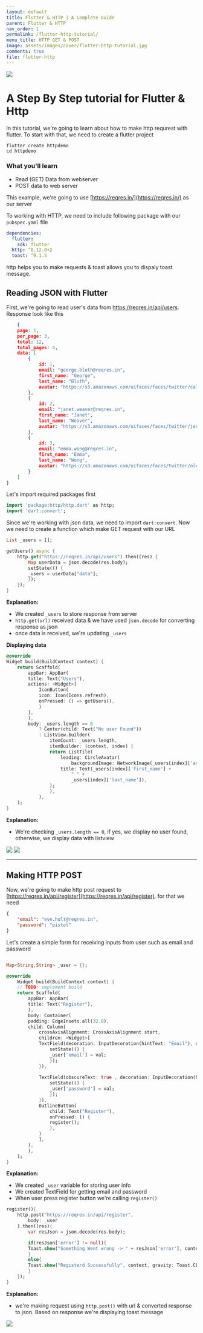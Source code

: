 ```yaml
---
layout: default
title: Flutter & HTTP | A Complete Guide
parent: Flutter & HTTP
nav_order: 1
permalink: /flutter-http-tutorial/
menu_title: HTTP GET & POST
image: assets/images/cover/flutter-http-tutorial.jpg
comments: true
file: flutter-http
---
```


<img src="assets/images/cover/flutter-http-tutorial.jpg">

# A Step By Step tutorial for Flutter & Http

In this tutorial, we're going to learn about how to make http requrest with flutter. To start with that, we need to create a flutter project

    flutter create httpdemo
    cd httpdemo


### What you'll learn

- Read (GET) Data from webserver
- POST data to web server

This example, we're going to use [https://reqres.in/](https://reqres.in/) as our server

To working with HTTP, we need to include following package with our `pubspec.yaml` file

```yaml
dependencies:
  flutter:
    sdk: flutter
  http: ^0.12.0+2
  toast: ^0.1.5
```

http helps you to make requests & toast allows you to dispaly toast message.

## Reading JSON with Flutter

First, we're going to read user's data from https://reqres.in/api/users. Response look like this

```json
    {
    page: 1,
    per_page: 3,
    total: 12,
    total_pages: 4,
    data: [
        {
            id: 1,
            email: "george.bluth@reqres.in",
            first_name: "George",
            last_name: "Bluth",
            avatar: "https://s3.amazonaws.com/uifaces/faces/twitter/calebogden/128.jpg"
        },
        {
            id: 2,
            email: "janet.weaver@reqres.in",
            first_name: "Janet",
            last_name: "Weaver",
            avatar: "https://s3.amazonaws.com/uifaces/faces/twitter/josephstein/128.jpg"
        },
        {
            id: 3,
            email: "emma.wong@reqres.in",
            first_name: "Emma",
            last_name: "Wong",
            avatar: "https://s3.amazonaws.com/uifaces/faces/twitter/olegpogodaev/128.jpg"
        }
    ]
}

```

Let's import required packages first

```dart
import 'package:http/http.dart' as http;
import 'dart:convert';
```

Since we're working with json data, we need to import `dart:convert`. Now we need to create a function which make GET request with our URL

```dart
List _users = [];

getUsers() async {
    http.get("https://reqres.in/api/users").then((res) {
        Map userData = json.decode(res.body);
        setState(() {
        _users = userData["data"];
        });
    });
}
```
**Explanation:**

- We created `_users` to store response from server
- `http.get(url)` received data & we have used `json.decode` for converting response as json
- once data is received, we're updating `_users`

**Displaying data**

```dart
@override
Widget build(BuildContext context) {
    return Scaffold(
        appBar: AppBar(
        title: Text("Users"),
        actions: <Widget>[
            IconButton(
            icon: Icon(Icons.refresh),
            onPressed: () => getUsers(),
            )
        ],
        ),
        body: _users.length == 0
            ? Center(child: Text("No user Found"))
            : ListView.builder(
                itemCount: _users.length,
                itemBuilder: (context, index) {
                return ListTile(
                    leading: CircleAvatar(
                        backgroundImage: NetworkImage(_users[index]['avatar'])),
                    title: Text(_users[index]['first_name'] +
                        " " +
                        _users[index]['last_name']),
                );
                },
            ),
    );
}
```

**Explanation:**

- We're checking `_users.length == 0`, if yes, we display no user found, otherwise, we display data with listview

<img src="/assets/images/screenshots/http/flutter-http-get1.png"> <img src="/assets/images/screenshots/http/flutter-http-get2.png">

---

## Making HTTP POST

Now, we're going to make http post request to [https://reqres.in/api/register](https://reqres.in/api/register). for that we need 

```json
{
    "email": "eve.holt@reqres.in",
    "password": "pistol"
}
```

Let's create a simple form for receiving inputs from user such as email and password

```dart

Map<String,String> _user = {};

@override
    Widget build(BuildContext context) {
    // TODO: implement build
    return Scaffold(
        appBar: AppBar(
        title: Text("Register"),
        ),
        body: Container(
        padding: EdgeInsets.all(32.0),
        child: Column(
            crossAxisAlignment: CrossAxisAlignment.start,
            children: <Widget>[
            TextField(decoration: InputDecoration(hintText: "Email"), onChanged:(val){
                setState(() {
                _user['email'] = val;
                });
            }),
            
            TextField(obscureText: true , decoration: InputDecoration(hintText: "Password"), onChanged:(val){
                setState(() {
                _user['password'] = val;
                });
            }),
            OutlineButton(
                child: Text("Register"),
                onPressed: () {
                register();
                },
            )
            ],
        ),
        ),
    );
}
```
**Explanation:**

- We created `_user` variable for storing user info
- We created TextField for getting email and password
- When user press register button we're calling `register()`

```dart
register(){
    http.post("https://reqres.in/api/register",
        body: _user 
    ).then((res){
        var resJson = json.decode(res.body);

        if(resJson['error'] != null){
        Toast.show("Something Went wrong -> " + resJson['error'], context, gravity: Toast.CENTER);
        }
        else{
        Toast.show("Registerd Successfully", context, gravity: Toast.CENTER);
        }
    });
}
```
**Explanation:**
- we're making request using `http.post()` with url & converted response to json. Based on response we're displaying toast message

<img src="/assets/images/screenshots/http/flutter-http-post.png">